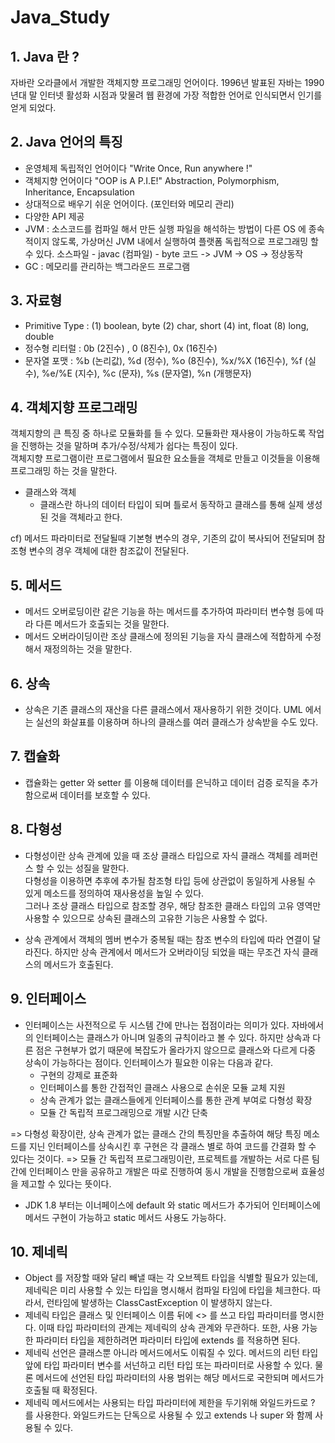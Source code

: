 # Java_Study
## 1. Java 란 ?
자바란 오라클에서 개발한 객체지향 프로그래밍 언어이다. 1996년 발표된 자바는 1990년대 말 인터넷 활성화 시점과 맞물려 웹 환경에 가장 적합한 언어로 인식되면서 인기를 얻게 되었다.

## 2. Java 언어의 특징
- 운영체제 독립적인 언어이다 "Write Once, Run anywhere !"
- 객체지향 언어이다 "OOP is A P.I.E!" Abstraction, Polymorphism, Inheritance, Encapsulation
- 상대적으로 배우기 쉬운 언어이다. (포인터와 메모리 관리)
- 다양한 API 제공
- JVM : 소스코드를 컴파일 해서 만든 실행 파일을 해석하는 방법이 다른 OS 에 종속적이지 않도록, 가상머신 JVM 내에서 실행하여 플랫폼 독립적으로 프로그래밍 할 수 있다.
소스파일 - javac (컴파일) - byte 코드 -> JVM -> OS -> 정상동작
- GC : 메모리를 관리하는 백그라운드 프로그램

## 3. 자료형
- Primitive Type : (1) boolean, byte (2) char, short (4) int, float (8) long, double
- 정수형 리터럴 : 0b (2진수) , 0 (8진수), 0x (16진수)
- 문자열 포맷 : %b (논리값), %d (정수), %o (8진수), %x/%X (16진수), %f (실수), %e/%E (지수), %c (문자), %s (문자열), %n (개행문자)

## 4. 객체지향 프로그래밍
객체지향의 큰 특징 중 하나로 모듈화를 들 수 있다. 모듈화란 재사용이 가능하도록 작업을 진행하는 것을 말하며 추가/수정/삭제가 쉽다는 특징이 있다. <br/>
객체지향 프로그램이란 프로그램에서 필요한 요소들을 객체로 만들고 이것들을 이용해 프로그래밍 하는 것을 말한다.

- 클래스와 객체
  - 클래스란 하나의 데이터 타입이 되며 틀로서 동작하고 클래스를 통해 실제 생성된 것을 객체라고 한다.
  
cf) 메서드 파라미터로 전달될때 기본형 변수의 경우, 기존의 값이 복사되어 전달되며 참조형 변수의 경우 객체에 대한 참조값이 전달된다.

## 5. 메서드
- 메서드 오버로딩이란 같은 기능을 하는 메서드를 추가하여 파라미터 변수형 등에 따라 다른 메서드가 호출되는 것을 말한다.
- 메서드 오버라이딩이란 조상 클래스에 정의된 기능을 자식 클래스에 적합하게 수정해서 재정의하는 것을 말한다.

## 6. 상속
- 상속은 기존 클래스의 재산을 다른 클래스에서 재사용하기 위한 것이다. UML 에서는 실선의 화살표를 이용하며 하나의 클래스를 여러 클래스가 상속받을 수도 있다.

## 7. 캡슐화
- 캡슐화는 getter 와 setter 를 이용해 데이터를 은닉하고 데이터 검증 로직을 추가함으로써 데이터를 보호할 수 있다.

## 8. 다형성
- 다형성이란 상속 관계에 있을 때 조상 클래스 타입으로 자식 클래스 객체를 레퍼런스 할 수 있는 성질을 말한다. <br/>
다형성을 이용하면 추후에 추가될 참조형 타입 등에 상관없이 동일하게 사용될 수 있게 메소드를 정의하여 재사용성을 높일 수 있다. <br/>
그러나 조상 클래스 타입으로 참조할 경우, 해당 참조한 클래스 타입의 고유 영역만 사용할 수 있으므로 상속된 클래스의 고유한 기능은 사용할 수 없다. <br/>

- 상속 관계에서 객체의 멤버 변수가 중복될 때는 참조 변수의 타입에 따라 연결이 달라진다.
하지만 상속 관계에서 메서드가 오버라이딩 되었을 때는 무조건 자식 클래스의 메서드가 호출된다.

## 9. 인터페이스
- 인터페이스는 사전적으로 두 시스템 간에 만나는 접점이라는 의미가 있다. 자바에서의 인터페이스는 클래스가 아니며 일종의 규칙이라고 볼 수 있다.
 하지만 상속과 다른 점은 구현부가 없기 때문에 복잡도가 올라가지 않으므로 클래스와 다르게 다중 상속이 가능하다는 점이다. 인터페이스가 필요한 이유는 다음과 같다.
  - 구현의 강제로 표준화
  - 인터페이스를 통한 간접적인 클래스 사용으로 손쉬운 모듈 교체 지원
  - 상속 관계가 없는 클래스들에게 인터페이스를 통한 관계 부여로 다형성 확장
  - 모듈 간 독립적 프로그래밍으로 개발 시간 단축
  
=> 다형성 확장이란, 상속 관계가 없는 클래스 간의 특징만을 추출하여 해당 특징 메소드를 지닌 인터페이스를 상속시킨 후 구현은 각 클래스 별로 하여 코드를 간결화 할 수 있다는 것이다.
=> 모듈 간 독립적 프로그래밍이란, 프로젝트를 개발하는 서로 다른 팀 간에 인터페이스 만을 공유하고 개발은 따로 진행하여 동시 개발을 진행함으로써 효율성을 제고할 수 있다는 뜻이다.

- JDK 1.8 부터는 이너페이스에 default 와 static 메서드가 추가되어 인터페이스에 메서드 구현이 가능하고 static 메서드 사용도 가능하다.

## 10. 제네릭
- Object 를 저장할 때와 달리 빼낼 때는 각 오브젝트 타입을 식별할 필요가 있는데, 제네릭은 미리 사용할 수 있는 타입을 명시해서 컴파일 타임에 타입을 체크한다.
따라서, 런타임에 발생하는 ClassCastException 이 발생하지 않는다.
- 제네릭 타입은 클래스 및 인터페이스 이름 뒤에 <> 를 쓰고 타입 파라미터를 명시한다. 이때 타입 파라미터의 관계는 제네릭의 상속 관계와 무관하다.
또한, 사용 가능한 파라미터 타입을 제한하려면 파라미터 타입에 extends 를 적용하면 된다.
- 제네릭 선언은 클래스뿐 아니라 메서드에서도 이뤄질 수 있다. 메서드의 리턴 타입 앞에 타입 파라미터 변수를 서넌하고 리턴 타입 또는 파라미터로 사용할 수 있다.
물론 메서드에 선언된 타입 파라미터의 사용 범위는 해당 메서드로 국한되며 메서드가 호출될 때 확정된다.
- 제네릭 메서드에서는 사용되는 타입 파라미터에 제한을 두기위해 와일드카드로 ? 를 사용한다. 와일드카드는 단독으로 사용될 수 있고 extends 나 super 와 함께 사용될 수 있다.

